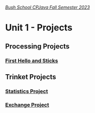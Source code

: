 [_Bush School CPJava Fall Semester 2023_](https://chandrunarayan.github.io/cpjava/)

# Unit 1 - Projects

## Processing Projects

### [First Hello and Sticks](https://classroom.google.com/c/MTI2MDgzMTM2MDgw/a/MTM5NTMwMjkzNTQ5/details?cjc=gmy37a3)

## Trinket Projects
### [Statistics Project](https://trinket.io/chandru-narayan-9569/courses/cpjava#/unit-1-projects/statistics)

### [Exchange Project](https://trinket.io/chandru-narayan-9569/courses/cpjava#/unit-1-projects/exchange)


